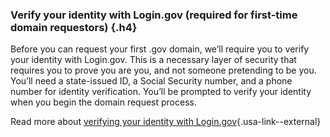 ### Verify your identity with Login.gov (required for first-time domain requestors) {.h4}

Before you can request your first .gov domain, we’ll require you to verify your identity with Login.gov. This is a necessary layer of security that requires you to prove you are you, and not someone pretending to be you. You’ll need a state-issued ID, a Social Security number, and a phone number for identity verification. You’ll be prompted to verify your identity when you begin the domain request process. 

Read more about [verifying your identity with Login.gov](https://login.gov/help/verify-your-identity/how-to-verify-your-identity/){.usa-link--external}
